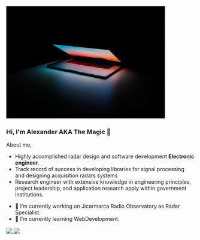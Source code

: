 <!---
![alt text](https://github.com/sebastianVP/sebastianVP/blob/main/pic_test.jpeg?raw=true)
<img src="pic_test.jpeg" width="600" />
-->
<img src="alex_test.jpg" height="300" />

### Hi, I'm Alexander AKA The Magic 👋

About me,
* Highly accomplished radar design and software development **Electronic engineer**.
* Track record of success in developing libraries for signal processing and designing acquisition radars systems
* Research engineer with extensive knowledge in engineering principles, project leadership, and application research apply within government institutions.

- 🔭 I’m currently working on Jicarmarca Radio Observatory as Radar Specialist.
- 🌱 I’m currently learning WebDevelopment.

<a href="https://github.com/anuraghazra/github-readme-stats">
  <img height=180 align="center" src="https://github-readme-stats.vercel.app/api?username=sebastianVP&show_icons=true&theme=dark" />
</a>
<a href="https://github.com/anuraghazra/convoychat">
  <img height=180 align="center" src="https://github-readme-stats.vercel.app/api/top-langs?username=sebastianVP&show_icons=true&theme=dark&layout=compact&langs_count=8&card_width=335" />
</a>



<!--
**sebastianVP/sebastianVP** is a ✨ _special_ ✨ repository because its `README.md` (this file) appears on your GitHub profile.

Here are some ideas to get you started:

- 🔭 I’m currently working on ...
- 🌱 I’m currently learning ...
- 👯 I’m looking to collaborate on ...
- 🤔 I’m looking for help with ...
- 💬 Ask me about ...
- 📫 How to reach me: ...
- 😄 Pronouns: ...
- ⚡ Fun fact: ...
-->
